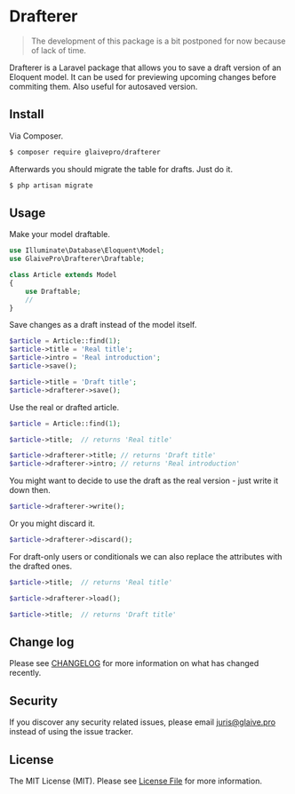 # Drafterer

> The development of this package is a bit postponed for now because of lack of time.

Drafterer is a Laravel package that allows you to save a draft version of an Eloquent model. It can be used for previewing upcoming changes before commiting them. Also useful for autosaved version.

## Install

Via Composer.
``` bash
$ composer require glaivepro/drafterer
```

Afterwards you should migrate the table for drafts. Just do it.
``` bash
$ php artisan migrate
```

## Usage

Make your model draftable.
``` php
use Illuminate\Database\Eloquent\Model;
use GlaivePro\Drafterer\Draftable;

class Article extends Model
{
    use Draftable;
	//
}
```

Save changes as a draft instead of the model itself.
``` php
$article = Article::find(1);
$article->title = 'Real title';
$article->intro = 'Real introduction';
$article->save();

$article->title = 'Draft title';
$article->drafterer->save();
```

Use the real or drafted article.
``` php
$article = Article::find(1);

$article->title;  // returns 'Real title'

$article->drafterer->title; // returns 'Draft title'
$article->drafterer->intro; // returns 'Real introduction'
```

You might want to decide to use the draft as the real version - just write it down then.
``` php
$article->drafterer->write();
```

Or you might discard it.
``` php
$article->drafterer->discard();
```

For draft-only users or conditionals we can also replace the attributes with the drafted ones.
``` php
$article->title;  // returns 'Real title'

$article->drafterer->load();

$article->title;  // returns 'Draft title'
```

## Change log

Please see [CHANGELOG](CHANGELOG.md) for more information on what has changed recently.

## Security

If you discover any security related issues, please email juris@glaive.pro instead of using the issue tracker.

## License

The MIT License (MIT). Please see [License File](LICENSE.md) for more information.

[link-packagist]: https://packagist.org/packages/GlaivePro/Drafterer
[link-author]: https://github.com/tontonsb
[link-contributors]: ../../contributors
